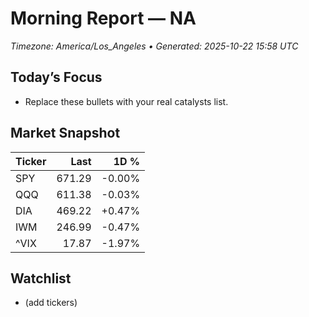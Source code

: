 # Morning Report — NA
_Timezone: America/Los_Angeles • Generated: 2025-10-22 15:58 UTC_

## Today’s Focus
- Replace these bullets with your real catalysts list.

## Market Snapshot
| Ticker | Last | 1D % |
|---|---:|---:|
| SPY | 671.29 | -0.00% |
| QQQ | 611.38 | -0.03% |
| DIA | 469.22 | +0.47% |
| IWM | 246.99 | -0.47% |
| ^VIX | 17.87 | -1.97% |

## Watchlist
- (add tickers)
